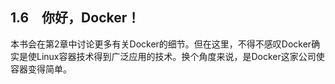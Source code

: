 ## 1.6　你好，Docker！

本书会在第2章中讨论更多有关Docker的细节。但在这里，不得不感叹Docker确实是使Linux容器技术得到广泛应用的技术。换个角度来说，是Docker这家公司使容器变得简单。

